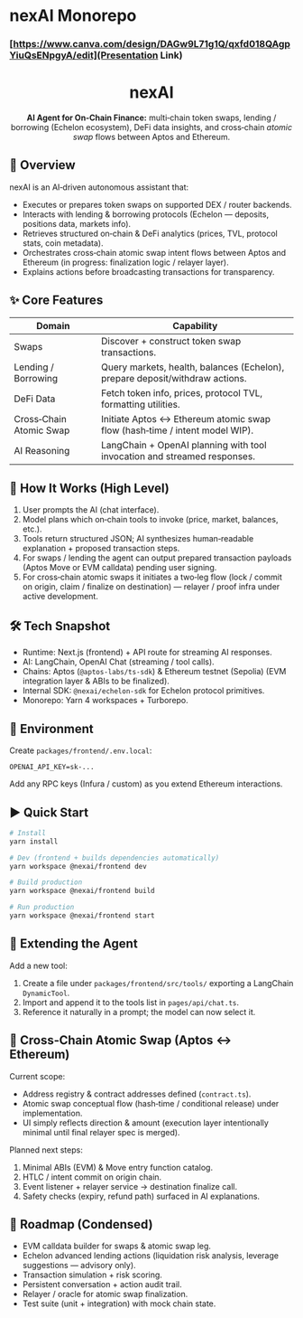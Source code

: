 # nexAI Monorepo
### [https://www.canva.com/design/DAGw9L71g1Q/qxfd018QAgpYiuQsENpgyA/edit](Presentation Link) 
<div align="center">
  <h1>nexAI</h1>
  <p><strong>AI Agent for On‑Chain Finance:</strong> multi‑chain token swaps, lending / borrowing (Echelon ecosystem), DeFi data insights, and cross‑chain <em>atomic swap</em> flows between Aptos and Ethereum.</p>
</div>

## 🚀 Overview

nexAI is an AI‑driven autonomous assistant that:

- Executes or prepares token swaps on supported DEX / router backends.
- Interacts with lending & borrowing protocols (Echelon — deposits, positions data, markets info).
- Retrieves structured on‑chain & DeFi analytics (prices, TVL, protocol stats, coin metadata).
- Orchestrates cross‑chain atomic swap intent flows between Aptos and Ethereum (in progress: finalization logic / relayer layer).
- Explains actions before broadcasting transactions for transparency.

## ✨ Core Features

| Domain                  | Capability                                                                   |
| ----------------------- | ---------------------------------------------------------------------------- |
| Swaps                   | Discover + construct token swap transactions.                                |
| Lending / Borrowing     | Query markets, health, balances (Echelon), prepare deposit/withdraw actions. |
| DeFi Data               | Fetch token info, prices, protocol TVL, formatting utilities.                |
| Cross‑Chain Atomic Swap | Initiate Aptos ↔ Ethereum atomic swap flow (hash‑time / intent model WIP).  |
| AI Reasoning            | LangChain + OpenAI planning with tool invocation and streamed responses.     |

## 🧠 How It Works (High Level)

1. User prompts the AI (chat interface).
2. Model plans which on‑chain tools to invoke (price, market, balances, etc.).
3. Tools return structured JSON; AI synthesizes human‑readable explanation + proposed transaction steps.
4. For swaps / lending the agent can output prepared transaction payloads (Aptos Move or EVM calldata) pending user signing.
5. For cross‑chain atomic swaps it initiates a two‑leg flow (lock / commit on origin, claim / finalize on destination) — relayer / proof infra under active development.

## 🛠️ Tech Snapshot

- Runtime: Next.js (frontend) + API route for streaming AI responses.
- AI: LangChain, OpenAI Chat (streaming / tool calls).
- Chains: Aptos (`@aptos-labs/ts-sdk`) & Ethereum testnet (Sepolia) (EVM integration layer & ABIs to be finalized).
- Internal SDK: `@nexai/echelon-sdk` for Echelon protocol primitives.
- Monorepo: Yarn 4 workspaces + Turborepo.

## 🔑 Environment

Create `packages/frontend/.env.local`:

```
OPENAI_API_KEY=sk-...
```

Add any RPC keys (Infura / custom) as you extend Ethereum interactions.

## ▶️ Quick Start

```bash
# Install
yarn install

# Dev (frontend + builds dependencies automatically)
yarn workspace @nexai/frontend dev

# Build production
yarn workspace @nexai/frontend build

# Run production
yarn workspace @nexai/frontend start
```

## 🧩 Extending the Agent

Add a new tool:

1. Create a file under `packages/frontend/src/tools/` exporting a LangChain `DynamicTool`.
2. Import and append it to the tools list in `pages/api/chat.ts`.
3. Reference it naturally in a prompt; the model can now select it.

## 🔄 Cross‑Chain Atomic Swap (Aptos ↔ Ethereum)

Current scope:

- Address registry & contract addresses defined (`contract.ts`).
- Atomic swap conceptual flow (hash‑time / conditional release) under implementation.
- UI simply reflects direction & amount (execution layer intentionally minimal until final relayer spec is merged).

Planned next steps:

1. Minimal ABIs (EVM) & Move entry function catalog.
2. HTLC / intent commit on origin chain.
3. Event listener + relayer service -> destination finalize call.
4. Safety checks (expiry, refund path) surfaced in AI explanations.

## 📍 Roadmap (Condensed)

- EVM calldata builder for swaps & atomic swap leg.
- Echelon advanced lending actions (liquidation risk analysis, leverage suggestions — advisory only).
- Transaction simulation + risk scoring.
- Persistent conversation + action audit trail.
- Relayer / oracle for atomic swap finalization.
- Test suite (unit + integration) with mock chain state.



